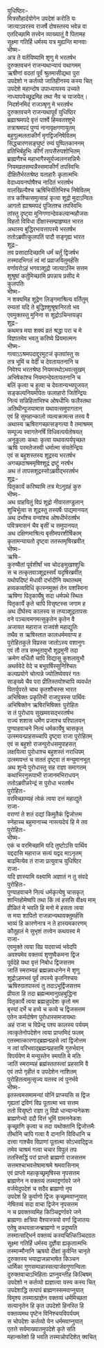 युधिष्ठिरः-  
मित्रसौहार्दयोगेन उपदेशं करोति यः  
जात्याऽवरस्य राजर्षे दोषस्तस्य भवेन्न वा  
एतदिच्छामि तत्त्वेन व्याख्यातुं वै पितामह  
सूक्ष्मा गतिर्हि धर्मस्य यत्र मुह्यन्ति मानवाः  
भीष्मः-  
अत्र ते वर्तयिष्यामि शृणु मे भरतर्षभ  
दुरुक्तवचनं राजन्यथान्यायं यथागमम्  
ऋषीणां वदतां पूर्वं श्रुतमासीद्यथा पुरा  
उपदेशो न कर्तव्यो जातिहीनस्य कस्य चित्  
उपदेशे महान्दोष उपाध्यायस्य उच्यते  
नाध्यापयेच्छूद्रमिह तथा नैव च याजयेत्।  
निदर्शनमिदं राजञ्श्रृणु मे भरतर्षभ  
दुरुक्तवचने राजन्यथापूर्वं युधिष्ठिर  
ब्रह्माश्रमपदे वृत्तं पार्श्वे हिमवतश्शुभे  
तत्राश्रमपदं पुण्यं नानावृक्षगणायुतम्  
बहुगुल्मलताकीर्णं मृगद्विजनिषेवितम्  
सिद्धचारणसङ्घुष्टं रम्यं पुष्पितकाननम्  
व्रतिभिर्बहुभिः कीर्णं तापसैरुपशोभितम्  
ब्राह्मणैश्च महाभागैस्सूर्यज्वलनसन्निभैः  
नियमव्रतसम्पन्नैस्समाकीर्णं तपस्विभिः  
दीक्षितैर्भरतश्रेष्ठ यताहारैः कृतात्मभिः  
वेदाध्ययनघोषैश्च नादितं भरतर्षभ  
वालखिल्यैश्च ऋषिभिर्यतिभिश्च निषेवितम्  
तत्र कश्चित्समुत्साहं कृत्वा शूद्रो मुदाऽन्वितः  
आगतो ह्याश्रमपदं पूजितश्च तपस्विभिः  
तांस्तु दृष्ट्वा मुनिगणान्देवकल्पान्महौजसः  
विहतो विविधा दीक्षास्सम्प्राहृष्यत भारत  
अथास्य बुद्धिरभावत्तापस्ये भरतर्षभ  
ततोऽब्रवीत्कुलपतिं पादौ सङ्गृह्य भारत  
शूद्रः-  
तव प्रसादादिच्छामि धर्मं चर्तुं द्विजर्षभ  
तस्मादभिगतं त्वं मां प्रव्राजयितुमर्हसि  
वर्णावरोऽहं भगवञ्शूद्रो जात्याऽस्मि सत्तम  
शुश्रूषां कर्तुमिच्छामि प्रपन्नाय प्रसीद मे  
कुलपतिः  
भीष्मः-  
न शक्यमिह शूद्रेण लिङ्गमाश्रित्य वर्तितुम्  
रम्यतां यदि ते बुद्धिश्शुश्रूषानिरतो भव  
एवमुक्तस्तु मुनिना स शूद्रोऽचिन्तयन्नृप  
शूद्रः-  
कथमत्र मया शक्यं व्रतं श्रद्धा परा च मे  
विज्ञातमेव भवतु करिष्ये प्रियमात्मनः  
भीष्मः-  
गत्वाऽऽश्रमपदाद्दूरमुटजं कृतवांस्तु सः  
तत्र भूमिं च वेदीं च देवतायतनानि च  
निवेश्य भरतश्रेष्ठ नियमस्थोऽभवत्सुखम्  
अभिषेकांश्च नियमान्देवतायतनानि च  
बलिं कृत्वा च हुत्वा च देवतान्यभ्यपूजयत्  
सङ्कल्पनियमोपेतः फलाहारो जितेन्द्रियः  
नित्यं सन्निहिताभिश्च ओषधीभिः फलैस्तथा  
अतिथीन्पूजयामास यथावत्समुपागतान्  
एवं हि सुमहान्कालो व्यत्यक्रामत्स तस्य वै  
अथास्य ऋषिरागच्छत्सङ्गत्या वै तमाश्रमम्  
सम्पूज्य स्वागतेनर्षिं विधिवत्पर्यतोषयत्  
अनूकूलाः कथाः कृत्वा यथावत्पर्यपृच्छत  
ऋषिः परमतेजस्वी धर्मात्मा संयतेन्द्रियः  
एवं स बहुशस्तस्य शूद्रस्य भरतर्षभ  
अगच्छदाश्रममृषिश्शूद्रं द्रष्टुं नरर्षभ  
अथ तं तापसशूद्रस्सोऽब्रवीद्भरतर्षभ  
शूद्रः-  
पितृकार्यं करिष्यामि तत्र मेऽनुग्रहं कुरु  
भीष्मः-  
अथ ग्राहयितुं विप्रं शूद्रो नीवारतण्डुलान्  
शुचिर्भूत्वा स शूद्रस्तु तस्यर्षेः पाद्यमानयत्  
अथ दर्भांश्च वन्यांश्च ओषधीर्भरतर्षभ  
पवित्रमासनं चैव बृसीं च समुपानयत्  
अथ दक्षिणमाश्रित्य बृसीमपरशीर्षिकाम्  
कृतामन्यायतो दृष्ट्वा ततस्तमृषिरब्रवीत्  
भीष्मः-  
ऋषिः-  
कुरुष्वैतां पूर्वशीर्षां भव चोदङ्मुखश्शुचिः  
स च तत्कृतवाञ्शूद्रस्सर्वं यदृषिरब्रवीत्  
यथोपदिष्टं मेधावी दर्भादीनि यथातथम्  
हव्यकव्यविधिं कृत्स्नमुक्तं तेन यशस्विना   
ऋषिणा पितृकार्येषु सदा धर्मपथे स्थितः  
पितृकार्ये कृते चापि विसृष्टस्स जगाम ह  
अथ दीर्घस्य कालस्य स तप्यञ्शूद्रतापसः  
वने पञ्चत्वमगमत्सुकृतेन कृतेन वै  
अजायत महाराज राजवंशे महाद्युतिः  
तथैव स ऋषिस्तात कालधर्ममवाप्य ह  
पुरोहितकुले विप्रस्स जातोऽस्य वशानुगः  
एवं तौ तत्र सम्भूतावुभौ शूद्रमुनी तदा  
क्रमेण वर्धितौ चापि विद्यासु कुशलावुभौ  
अथर्ववेदे वेदे च बभूवर्षिस्सुनिश्चितः  
कल्पप्रयोगे चोत्पन्ने ज्योतिष्येवपरं गतः  
साङ्ख्ये चैव परा प्रीतिस्तयोश्चापि व्यवर्धत  
पितर्युपरते चाथ कृतशौचस्स भारत  
अभिषिक्तः प्रकृतिभी राजपुत्रस्स पार्थिवः  
अभिषिक्तेन ऋषिरभिषिक्तः पुरोहितः  
स तं पुरोधाय सुखमवसद्भरतर्षभः  
राज्यं शशास धर्मेण प्रजाश्च परिपालयन्  
पुण्याहवाचने नित्यं धर्मकार्येषु चासकृत्  
उत्स्मयन्प्राहसच्चापि दृष्ट्वा राजा पुरोहितम्  
एवं स बहुशो राजन्पुरोधसमुपाहसत्  
लक्षयित्वा पुरोधाश्च बहुशस्तं नराधिपम्  
उत्स्मयन्तं च सततं दृष्ट्वा तं मन्युमानभूत्  
अथ शून्ये पुरोधास्तु सह राज्ञा समागतम्  
कथाभिरनुरूपाभी राजानमभिराधयन्  
ततोऽब्रवीन्नरेन्द्रं स पुरोधा भरतर्षभ  
पुरोहितः-  
वरमिच्छाम्यहं त्वेकं त्वया दत्तं महाद्युते  
राजा-  
वराणां ते शतं दद्यां किमुतैकं द्विजोत्तम  
स्नेहाच्च बहुमानाच्च नास्त्यदेयं हि मे तव  
पुरोहितः-  
भीष्मः-  
एकं च वरमिच्छामि यदि तुष्टोऽसि पार्थिव  
यद्ददासि महाराज सत्यं यद्वद माऽनृतम्  
बाढमित्येव तं राजा प्रत्युवाच युधिष्ठिर  
राजा-  
यदि ज्ञास्यामि वक्ष्यामि अज्ञातं न तु संवदे  
पुरोहितः-  
पुण्याहवाचने नित्यं धर्मकृत्येषु चासकृत्  
शान्तिहोमेष्वपि तथा किं त्वं हससि वीक्ष्य माम्  
व्रीळितं मे भवति हि मनो मे हसता त्वया  
स मया शापितो राजन्नान्यथावक्तुमर्हसि  
भाव्यं हि कारणेनात्र न ते हास्यमकारणम्  
कौतूहलं मे सुभृशं तत्त्वेन कथयस्व मे  
राजा-  
एवमुक्ते त्वया विप्र यदवाच्यं भवेदपि  
अवश्यमेव वक्तव्यं शृणुष्वैकमना द्विज  
पूर्वदेहे यथा वृत्तं निबोध द्विजसत्तम  
जातिं स्मराम्यहं ब्रह्मन्नवधानेन मे शृणु  
शुद्रोऽहमभवं पूर्वं तपस्ये कृतनिश्चयः  
ऋषिरुग्रतपास्त्वं तु तदाऽभूर्द्विजसत्तम  
प्रीयता हि तदा ब्रह्मन्ममानुग्रहबुद्धिना  
पितृकार्ये त्वया ब्रह्मन्नुपदेशः कृतो मम  
बृस्यां दर्भे च हव्ये च कव्ये च द्विजसत्तम  
एतेन कर्मदोषेण पुरोधास्समजायथाः  
अहं राजा च विप्रेन्द्र पश्य कालस्य पर्ययम्  
त्वत्कृतेनोपदेशेन त्वया प्राप्तमिदं फलम्  
एतस्मात्कारणाद्ब्रह्मन्प्रहसे त्वां द्विजोत्तम  
न त्वां परिभवाद्ब्रह्मन्प्रहसामि गुरुर्भवान्  
विपर्ययेण मे मन्युस्तेन स्मयति मे मतिः  
जातिं स्मराम्यहं ब्रह्मंस्ततस्त्वां प्रहसामि वै  
एवं तपो गृहीतं व उपदेशेन नाशितम्  
पुरोहितत्वमुत्सृज्य यतस्व त्वं पुनर्भवे  
भीष्मः-  
इतस्त्वमसमामन्यां योनिं प्राप्स्यसि स द्विज  
गृह्यतां द्रविणं विप्र पूतात्मा भव सत्तम  
ततो विसृष्टो राज्ञा तु विप्रो धान्यान्यनेकशः  
ब्राह्मणेभ्यो ददौ वित्तं भूमिं ग्रामननेकशः  
कृच्छ्राणि कृत्वा च तदा यथोक्तानि द्विजोत्तमैः  
तीर्थानि चापि गत्वा वै दानानि विविधानि च  
दत्त्वा गाश्चैव विप्राणां पूतात्मा सोऽभवद्द्विजः  
तमेव चाश्रमं गत्वा चचार विपुलं तपः  
ततस्सिद्धिं परां प्राप्तो ब्राह्मणो राजसत्तम  
सत्तमश्चाभवत्तेषामाश्रमे श्रमवासिनाम्  
एवं प्राप्तो महत्कृच्छ्रमृषिस्स नृपसत्तम  
ब्राह्मणेन न वक्तव्यं तस्माद्वर्णावरे जने  
वर्जयेदुपदेशं च सदैव ब्राह्मणो नृप  
उपदेशं हि कुर्वाणो द्विजः कृच्छ्रमवाप्नुयात्  
नेषितव्यं सदा वाचा द्विजेन नृपसत्तम  
न च प्रवक्तव्यमिह किञ्चिद्वर्णावरे जने  
ब्राह्मणाः क्षत्रिया वैश्यास्त्रयो वर्णा द्विजातयः  
एतेषु कथयन्राजन्ब्राह्मणो न प्रदुष्यति  
तस्मात्सद्भिर्न वक्तव्यं कस्यचित्किञ्चिदग्रतः  
सूक्ष्मा गतिर्हि धर्मस्य दुर्ज्ञेया ह्यकृतात्मभिः  
तस्मान्मौनानि ऋषयो दीक्षां कुर्वन्ति चानृते  
दुरुक्तस्य भयाद्राजन्नाभाषेत किञ्चन  
धार्मिका गुणसम्पन्नास्सत्यार्जवगुणान्विताः  
दुरुक्तवाचाऽभिहिताः प्राप्नुवन्तीह किल्बिषम्  
उपदेशो न कर्तव्यो ह्यज्ञात्वा यस्य कस्य चित्  
उपदेशाद्धि तत्पापं ब्राह्मणस्समवाप्नुयात्  
विमृश्य तस्मात्प्राज्ञेन वक्तव्यं धर्ममिच्छता  
सत्यानृतेन हि कृत उपदेशो हिनस्ति हि  
वक्तव्यमथ पृष्टेन विनिश्चयविपर्ययम्  
स चोपदेशः कर्तव्यो येन धर्ममवाप्नुयात्  
एतत्ते सर्वमाख्यातमुपदेशे कृते सति  
महान्क्लेशो हि भवति तस्मान्नोपदिशेत् क्वचित्  
